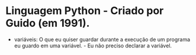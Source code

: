 # Linguagem Python - Criado por Guido (em 1991).

- variáveis: O que eu quiser guardar durante a execução de um programa eu guardo em 
uma variável. - Eu não preciso declarar a variável. 



